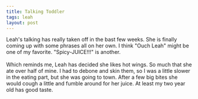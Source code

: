 ```yaml
---
title: Talking Toddler
tags: leah
layout: post
---
```

Leah's talking has really taken off in the bast few weeks.  She is finally coming up with some phrases all on her own. I think "Ouch Leah" might be one of my favorite.  "Spicy-JUICE!!!" is another.<br /><br />Which reminds me, Leah has decided she likes hot wings.  So much that she ate over half of mine. I had to debone and skin them, so I was a little slower in the eating part, but she was going to town.  After a few big bites she would cough a little and fumble around for her juice.  At least my two year old has good taste.
